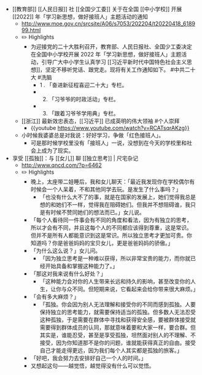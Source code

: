 - [[教育部]] [[人民日报]] 社 [[全国少工委]] 关于在全国 [[中小学校]] 开展 [[2022]] 年「学习新思想，做好接班人」主题活动的通知
	- http://www.moe.gov.cn/srcsite/A06/s7053/202204/t20220418_618999.html
	- ✏️ Highlights
		- 为迎接党的二十大胜利召开，教育部、人民日报社、全国少工委决定在全国中小学校开展 2022 年「学习新思想，做好接班人」主题活动，引导广大中小学生认真学习 [[习近平新时代中国特色社会主义思想]]，坚定不移听党话、跟党走。现将有关工作通知如下。 #中共二十大 #洗脑
			- 1 . 「奋进新征程喜迎二十大」专栏。
			- 2. 「习爷爷的时政活动」专栏。
			- 3. 「跟着习爷爷学用典」专栏。
	- [[浙江]] 最新效忠表态，[[习近平]] 已成英明的伟大领袖  #个人崇拜
		- {{youtube https://www.youtube.com/watch?v=RCATsqrAKzg}}
	- 小时候我婆婆总是对我说：好好学习，争做「红色接班人」。
		- 可是那时候学校里没有「接班人」一说，没想到在今天的学校里和社会上成为了现实。
- 享受 [[孤独]]：与 [[女儿]] 聊 [[独立思考]] | 尺宅杂记
	- http://www.qncd.com/?p=6462
	- ✏️ Highlights
		- 晚上，太座带二娃睡后，我和女儿聊天：「最近我发现你在学校偶尔有时候会一个人呆着，不和其他同学去玩。是发生了什么事吗？」
			- 「也没有什么大不了的事，就是在国家的发展上，她们觉得我总是想的和她们不一样，觉得我在阻碍她们。但我并不想阻碍谁，我只是有时候不赞同她们的想法而已。」女儿说。
		- 「每个人看待同一件事会有不同的角度和看法，因为有独立的思考，所以才会有不同，并且这每个人的不同都应该得到尊重，这是常识。但并不是所有人都能意识到这是常识。所以独立思考才更加可贵。你知道吗？你是爸爸妈妈的宝贝女儿，更是爸爸妈妈的骄傲。」
		- 「为什么这么说？」女儿问。
			- 「因为独立思考是一种难以获得，所以非常宝贵的能力，而你就已经开始具备和掌握这种能力了。」
		- 「那这对我来说有什么好处？」
			- 「这种能力会对你的人生带来长远和持久的影响，甚至改变你的人生，让你与众不同。但短期来说，它看起来会给你带来很大麻烦。」
		- 「会有多大麻烦？」
			- 「孤独。你会因为别人无法理解和接受你的不同而感到孤独。人要保持独立的思考能力，就需要保持适当的孤独。但多数人无法忍受这种孤独，于是需要在群体中寻找和获得安全感，要被群体接受就需要得到群体成员的认同，那就意味着要和大家一样，要合群。但其实是，谁能忍受，甚至是享受孤独，坦然面对别人的不理解、不接受，因为你知道那不是你的问题，谁就能获得真正的自由。接受自己才能走得更远，因为我们每个人其实都是孤独的旅客。」
		- 「好吧，我会努力去安排好自己一个人的时间。」
		- 又想起这句——越觉悟，越觉得没有什么可以觉悟。